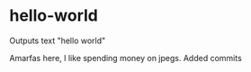 # hello-world
Outputs text "hello world"

Amarfas here, I like spending money on jpegs.
Added commits
